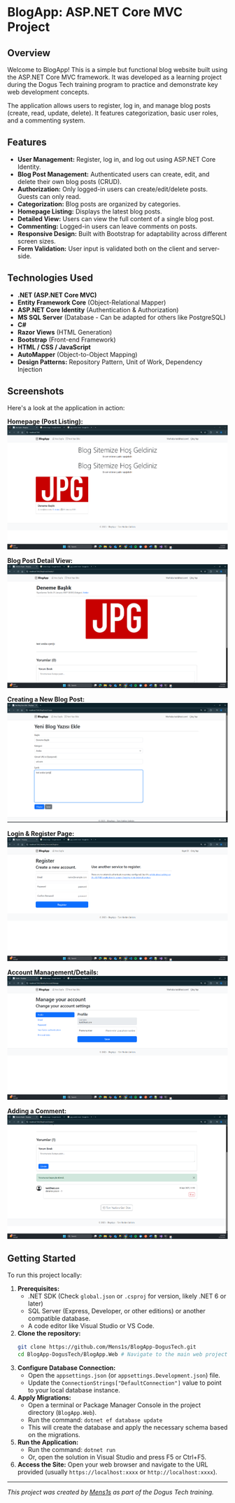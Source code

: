 # BlogApp: ASP.NET Core MVC Project

## Overview

Welcome to BlogApp! This is a simple but functional blog website built using the ASP.NET Core MVC framework. It was developed as a learning project during the Dogus Tech training program to practice and demonstrate key web development concepts.

The application allows users to register, log in, and manage blog posts (create, read, update, delete). It features categorization, basic user roles, and a commenting system.

## Features

*   **User Management:** Register, log in, and log out using ASP.NET Core Identity.
*   **Blog Post Management:** Authenticated users can create, edit, and delete their own blog posts (CRUD).
*   **Authorization:** Only logged-in users can create/edit/delete posts. Guests can only read.
*   **Categorization:** Blog posts are organized by categories.
*   **Homepage Listing:** Displays the latest blog posts.
*   **Detailed View:** Users can view the full content of a single blog post.
*   **Commenting:** Logged-in users can leave comments on posts.
*   **Responsive Design:** Built with Bootstrap for adaptability across different screen sizes.
*   **Form Validation:** User input is validated both on the client and server-side.

## Technologies Used

*   **.NET (ASP.NET Core MVC)**
*   **Entity Framework Core** (Object-Relational Mapper)
*   **ASP.NET Core Identity** (Authentication & Authorization)
*   **MS SQL Server** (Database - Can be adapted for others like PostgreSQL)
*   **C#**
*   **Razor Views** (HTML Generation)
*   **Bootstrap** (Front-end Framework)
*   **HTML / CSS / JavaScript**
*   **AutoMapper** (Object-to-Object Mapping)
*   **Design Patterns:** Repository Pattern, Unit of Work, Dependency Injection

## Screenshots

Here's a look at the application in action:

**Homepage (Post Listing):**
![Homepage showing blog posts](https://raw.githubusercontent.com/Mens1s/BlogApp-DogusTech/main/in-site-images/main-page.png)

**Blog Post Detail View:**
![Detailed view of a single blog post](https://raw.githubusercontent.com/Mens1s/BlogApp-DogusTech/main/in-site-images/post-view.png)

**Creating a New Blog Post:**
![Form for creating a new blog post](https://raw.githubusercontent.com/Mens1s/BlogApp-DogusTech/main/in-site-images/create-new-blog.png)

**Login & Register Page:**
![Login and Register pages](https://raw.githubusercontent.com/Mens1s/BlogApp-DogusTech/main/in-site-images/register-login-page.png)

**Account Management/Details:**
![User account management page](https://raw.githubusercontent.com/Mens1s/BlogApp-DogusTech/main/in-site-images/account-detail-view.png)

**Adding a Comment:**
![Interface for adding a comment to a post](https://raw.githubusercontent.com/Mens1s/BlogApp-DogusTech/main/in-site-images/comment-add-view.png)

## Getting Started

To run this project locally:

1.  **Prerequisites:**
    *   .NET SDK (Check `global.json` or `.csproj` for version, likely .NET 6 or later)
    *   SQL Server (Express, Developer, or other editions) or another compatible database.
    *   A code editor like Visual Studio or VS Code.
2.  **Clone the repository:**
    ```bash
    git clone https://github.com/Mens1s/BlogApp-DogusTech.git
    cd BlogApp-DogusTech/BlogApp.Web # Navigate to the main web project directory
    ```
3.  **Configure Database Connection:**
    *   Open the `appsettings.json` (or `appsettings.Development.json`) file.
    *   Update the `ConnectionStrings["DefaultConnection"]` value to point to your local database instance.
4.  **Apply Migrations:**
    *   Open a terminal or Package Manager Console in the project directory (`BlogApp.Web`).
    *   Run the command: `dotnet ef database update`
    *   This will create the database and apply the necessary schema based on the migrations.
5.  **Run the Application:**
    *   Run the command: `dotnet run`
    *   Or, open the solution in Visual Studio and press F5 or Ctrl+F5.
6.  **Access the Site:** Open your web browser and navigate to the URL provided (usually `https://localhost:xxxx` or `http://localhost:xxxx`).

---

*This project was created by [Mens1s](https://github.com/Mens1s) as part of the Dogus Tech training.*
